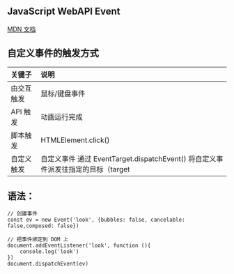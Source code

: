 ## JavaScript  WebAPI Event
[MDN 文档](https://developer.mozilla.org/zh-CN/docs/Web/API/Event)


## 自定义事件的触发方式

| 关键子 | 说明 |
| :- | :- |
| 由交互触发 | 鼠标/键盘事件 |
| API 触发 | 动画运行完成 |
| 脚本触发 | HTMLElement.click() |
| 自定义触发 | 自定义事件 通过 EventTarget.dispatchEvent() 将自定义事件派发往指定的目标（target |
 
## 语法：
```
// 创建事件
const ev = new Event('look', {bubbles: false, cancelable: false,composed: false})
 
// 把事件绑定到 DOM 上
document.addEventListener('look', function (){
	console.log('look')
})
document.dispatchEvent(ev)

```

 
